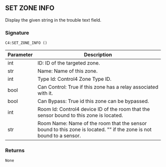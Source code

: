 ## SET ZONE INFO

Display the given string in the trouble text field.


### Signature

`C4:SET_ZONE_INFO ()`


| Parameter | Description |
| --- | --- |
| int | ID: ID of the targeted zone. |
| str | Name:  Name of this zone. |
| int | Type Id: Control4 Zone Type ID. |
| bool | Can Control: True if this zone has a relay associated with it. |
| bool | Can Bypass: True id this zone can be bypassed. |
| int | Room Id: Control4 device ID of the room that the sensor bound to this zone is located. |
| str | Room Name:  Name of the room that the sensor bound to this zone is located. "" if the zone is not bound to a sensor. |



### Returns

`None`

